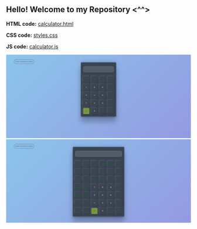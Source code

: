 ## Hello! Welcome to my Repository <^^>

**HTML code:** [calculator.html](https://github.com/sinster23/Scientific-Calculator/blob/main/index.html)

**CSS code:** [styles.css](https://github.com/sinster23/Scientific-Calculator/blob/main/styles.css)

**JS code:** [calculator.js](https://github.com/sinster23/Scientific-Calculator/blob/main/calculator.js)



![Scientific Calculator](https://github.com/sinster23/Screenshots/blob/main/calcss1.png)
![Scientific Calculator](https://github.com/sinster23/Screenshots/blob/main/calcss2.png)
